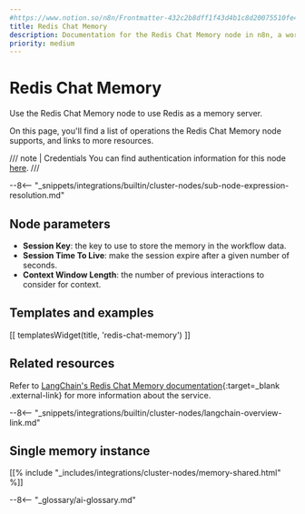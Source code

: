 ```yaml
---
#https://www.notion.so/n8n/Frontmatter-432c2b8dff1f43d4b1c8d20075510fe4
title: Redis Chat Memory
description: Documentation for the Redis Chat Memory node in n8n, a workflow automation platform. Includes details of operations and configuration, and links to examples and credentials information.
priority: medium
---
```


# Redis Chat Memory

Use the Redis Chat Memory node to use Redis as a memory server.

On this page, you'll find a list of operations the Redis Chat Memory node supports, and links to more resources.

/// note | Credentials
You can find authentication information for this node [here](/integrations/builtin/credentials/redis/).
///

--8<-- "_snippets/integrations/builtin/cluster-nodes/sub-node-expression-resolution.md"

## Node parameters

* **Session Key**: the key to use to store the memory in the workflow data.
* **Session Time To Live**: make the session expire after a given number of seconds.
* **Context Window Length**: the number of previous interactions to consider for context.

## Templates and examples

<!-- see https://www.notion.so/n8n/Pull-in-templates-for-the-integrations-pages-37c716837b804d30a33b47475f6e3780 -->
[[ templatesWidget(title, 'redis-chat-memory') ]]

## Related resources

Refer to [LangChain's Redis Chat Memory documentation](https://js.langchain.com/docs/modules/memory/integrations/redis){:target=_blank .external-link} for more information about the service.

--8<-- "_snippets/integrations/builtin/cluster-nodes/langchain-overview-link.md"

## Single memory instance

[[% include "_includes/integrations/cluster-nodes/memory-shared.html" %]]

--8<-- "_glossary/ai-glossary.md"
